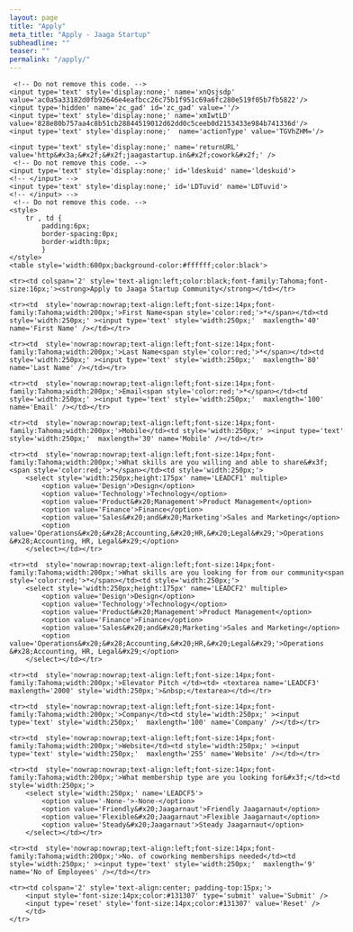 ```yaml
---
layout: page
title: "Apply"
meta_title: "Apply - Jaaga Startup"
subheadline: ""
teaser: ""
permalink: "/apply/"
---
```


<!-- Change the width and height values to suit you best -->
<!-- <div class="typeform-widget" data-url="https://jaagastartup.typeform.com/to/x78SQJ" data-text="Apply to Jaaga Startup Community" style="width:100%;height:500px;"></div>
<script>(function(){var qs,js,q,s,d=document,gi=d.getElementById,ce=d.createElement,gt=d.getElementsByTagName,id='typef_orm',b='https://s3-eu-west-1.amazonaws.com/share.typeform.com/';if(!gi.call(d,id)){js=ce.call(d,'script');js.id=id;js.src=b+'widget.js';q=gt.call(d,'script')[0];q.parentNode.insertBefore(js,q)}})()</script>
<div style="font-family: Sans-Serif;font-size: 12px;color: #999;opacity: 0.5; padding-top: 5px;">Powered by<a href="https://www.typeform.com/examples/?utm_campaign=x78SQJ&amp;utm_source=typeform.com-4619501-Basic&amp;utm_medium=typeform&amp;utm_content=typeform-embedded-poweredbytypeform&amp;utm_term=EN" style="color: #999" target="_blank">Typeform</a></div> -->


<!-- Note :
   - You can modify the font style and form style to suit your website. 
   - Code lines with comments “Do not remove this code”  are required for the form to work properly, make sure that you do not remove these lines of code. 
   - The Mandatory check script can modified as to suit your business needs. 
   - It is important that you test the modified form before going live.-->
<div id='crmWebToEntityForm' style='width:600px;margin:auto;'>
   <META HTTP-EQUIV ='content-type' CONTENT='text/html;charset=UTF-8'>
   <form action='https://crm.zoho.com/crm/WebToLeadForm' name=WebToLeads2110132000000115188 method='POST' onSubmit='javascript:document.charset="UTF-8"; return checkMandatory()' accept-charset='UTF-8'>

	 <!-- Do not remove this code. -->
	<input type='text' style='display:none;' name='xnQsjsdp' value='ac0a5a33182d0fb92646e4eafbcc26c75b1f951c69a6fc280e519f05b7fb5822'/>
	<input type='hidden' name='zc_gad' id='zc_gad' value=''/>
	<input type='text' style='display:none;' name='xmIwtLD' value='828e80b757aa4c8b51cb28844519012d62dd0c5ceeb0d2153433e984b741336d'/>
	<input type='text' style='display:none;'  name='actionType' value='TGVhZHM='/>

	<input type='text' style='display:none;' name='returnURL' value='http&#x3a;&#x2f;&#x2f;jaagastartup.in&#x2f;cowork&#x2f;' /> 
	 <!-- Do not remove this code. -->
	<input type='text' style='display:none;' id='ldeskuid' name='ldeskuid'>
	<!-- </input> -->
	<input type='text' style='display:none;' id='LDTuvid' name='LDTuvid'>
	<!-- </input> -->
	 <!-- Do not remove this code. -->
	<style>
		tr , td { 
			padding:6px;
			border-spacing:0px;
			border-width:0px;
			}
	</style>
	<table style='width:600px;background-color:#ffffff;color:black'>

	<tr><td colspan='2' style='text-align:left;color:black;font-family:Tahoma;font-size:16px;'><strong>Apply to Jaaga Startup Community</strong></td></tr>

	<tr><td  style='nowrap:nowrap;text-align:left;font-size:14px;font-family:Tahoma;width:200px;'>First Name<span style='color:red;'>*</span></td><td style='width:250px;' ><input type='text' style='width:250px;'  maxlength='40' name='First Name' /></td></tr>

	<tr><td  style='nowrap:nowrap;text-align:left;font-size:14px;font-family:Tahoma;width:200px;'>Last Name<span style='color:red;'>*</span></td><td style='width:250px;' ><input type='text' style='width:250px;'  maxlength='80' name='Last Name' /></td></tr>

	<tr><td  style='nowrap:nowrap;text-align:left;font-size:14px;font-family:Tahoma;width:200px;'>Email<span style='color:red;'>*</span></td><td style='width:250px;' ><input type='text' style='width:250px;'  maxlength='100' name='Email' /></td></tr>

	<tr><td  style='nowrap:nowrap;text-align:left;font-size:14px;font-family:Tahoma;width:200px;'>Mobile</td><td style='width:250px;' ><input type='text' style='width:250px;'  maxlength='30' name='Mobile' /></td></tr>

	<tr><td  style='nowrap:nowrap;text-align:left;font-size:14px;font-family:Tahoma;width:200px;'>What skills are you willing and able to share&#x3f;<span style='color:red;'>*</span></td><td style='width:250px;'>
		<select style='width:250px;height:175px' name='LEADCF1' multiple>
			<option value='Design'>Design</option>
			<option value='Technology'>Technology</option>
			<option value='Product&#x20;Management'>Product Management</option>
			<option value='Finance'>Finance</option>
			<option value='Sales&#x20;and&#x20;Marketing'>Sales and Marketing</option>
			<option value='Operations&#x20;&#x28;Accounting,&#x20;HR,&#x20;Legal&#x29;'>Operations &#x28;Accounting, HR, Legal&#x29;</option>
		</select></td></tr>

	<tr><td  style='nowrap:nowrap;text-align:left;font-size:14px;font-family:Tahoma;width:200px;'>What skills are you looking for from our community<span style='color:red;'>*</span></td><td style='width:250px;'>
		<select style='width:250px;height:175px' name='LEADCF2' multiple>
			<option value='Design'>Design</option>
			<option value='Technology'>Technology</option>
			<option value='Product&#x20;Management'>Product Management</option>
			<option value='Finance'>Finance</option>
			<option value='Sales&#x20;and&#x20;Marketing'>Sales and Marketing</option>
			<option value='Operations&#x20;&#x28;Accounting,&#x20;HR,&#x20;Legal&#x29;'>Operations &#x28;Accounting, HR, Legal&#x29;</option>
		</select></td></tr>

	<tr><td  style='nowrap:nowrap;text-align:left;font-size:14px;font-family:Tahoma;width:200px;'>Elevator Pitch </td><td> <textarea name='LEADCF3' maxlength='2000' style='width:250px;'>&nbsp;</textarea></td></tr>

	<tr><td  style='nowrap:nowrap;text-align:left;font-size:14px;font-family:Tahoma;width:200px;'>Company</td><td style='width:250px;' ><input type='text' style='width:250px;'  maxlength='100' name='Company' /></td></tr>

	<tr><td  style='nowrap:nowrap;text-align:left;font-size:14px;font-family:Tahoma;width:200px;'>Website</td><td style='width:250px;' ><input type='text' style='width:250px;'  maxlength='255' name='Website' /></td></tr>

	<tr><td  style='nowrap:nowrap;text-align:left;font-size:14px;font-family:Tahoma;width:200px;'>What membership type are you looking for&#x3f;</td><td style='width:250px;'>
		<select style='width:250px;' name='LEADCF5'>
			<option value='-None-'>-None-</option>
			<option value='Friendly&#x20;Jaagarnaut'>Friendly Jaagarnaut</option>
			<option value='Flexible&#x20;Jaagarnaut'>Flexible Jaagarnaut</option>
			<option value='Steady&#x20;Jaagarnaut'>Steady Jaagarnaut</option>
		</select></td></tr>
	
	<tr><td  style='nowrap:nowrap;text-align:left;font-size:14px;font-family:Tahoma;width:200px;'>No. of coworking memberships needed</td><td style='width:250px;' ><input type='text' style='width:250px;'  maxlength='9' name='No of Employees' /></td></tr>

	<tr><td colspan='2' style='text-align:center; padding-top:15px;'>
		<input style='font-size:14px;color:#131307' type='submit' value='Submit' />
		<input type='reset' style='font-size:14px;color:#131307' value='Reset' />
	    </td>
	</tr>
   </table>
	<script>
 	  var mndFileds=new Array('First Name','Last Name','Email','LEADCF1','LEADCF2');
 	  var fldLangVal=new Array('First Name','Last Name','Email','What skills are you willing and able to share?','What skills are you looking for from our community');
		var name='';
		var email='';

 	  function checkMandatory() {
		for(i=0;i<mndFileds.length;i++) {
		  var fieldObj=document.forms['WebToLeads2110132000000115188'][mndFileds[i]];
		  if(fieldObj) {
			if (((fieldObj.value).replace(/^\s+|\s+$/g, '')).length==0) {
			 if(fieldObj.type =='file')
				{ 
				 alert('Please select a file to upload.'); 
				 fieldObj.focus(); 
				 return false;
				} 
			alert(fldLangVal[i] +' cannot be empty.'); 
   	   	  	  fieldObj.focus();
   	   	  	  return false;
			}  else if(fieldObj.nodeName=='SELECT') {
  	   	   	 if(fieldObj.options[fieldObj.selectedIndex].value=='-None-') {
				alert(fldLangVal[i] +' cannot be none.'); 
				fieldObj.focus();
				return false;
			   }
			} else if(fieldObj.type =='checkbox'){
 	 	 	 if(fieldObj.checked == false){
				alert('Please accept  '+fldLangVal[i]);
				fieldObj.focus();
				return false;
			   } 
			 } 
			 try {
			     if(fieldObj.name == 'Last Name') {
				name = fieldObj.value;
 	 	 	    }
			} catch (e) {}
		    }
		}
		trackVisitor();
	}
</script><script type='text/javascript' id='VisitorTracking'>var $zoho= $zoho || {salesiq:{values:{},ready:function(){$zoho.salesiq.floatbutton.visible('hide');}}};var d=document;s=d.createElement('script');s.type='text/javascript';s.defer=true;s.src='https://salesiq.zoho.com/null/float.ls?embedname=jaagastartup###null';t=d.getElementsByTagName('script')[0];t.parentNode.insertBefore(s,t);function trackVisitor(){try{if($zoho){var LDTuvidObj = document.forms['WebToLeads2110132000000115188']['LDTuvid'];if(LDTuvidObj){LDTuvidObj.value = $zoho.salesiq.visitor.uniqueid();}var firstnameObj = document.forms['WebToLeads2110132000000115188']['First Name'];if(firstnameObj){name = firstnameObj.value +' '+name;}$zoho.salesiq.visitor.name(name);var emailObj = document.forms['WebToLeads2110132000000115188']['Email'];if(emailObj){email = emailObj.value;$zoho.salesiq.visitor.email(email);}}} catch(e){}}</script>
	<!-- </form> -->
</div>